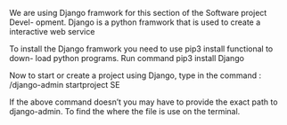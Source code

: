 
We are using Django framwork for this section of the Software project Devel- opment. Django is a python framwork that is used to create a interactive web service

To install the Django framwork you need to use pip3 install functional to down- load python programs. Run command
pip3 install Django

Now to start or create a project using Django, type in the command :
/django-admin startproject SE

If the above command doesn’t you may have to provide the exact path to django-admin. To find the where the file is use
on the terminal.